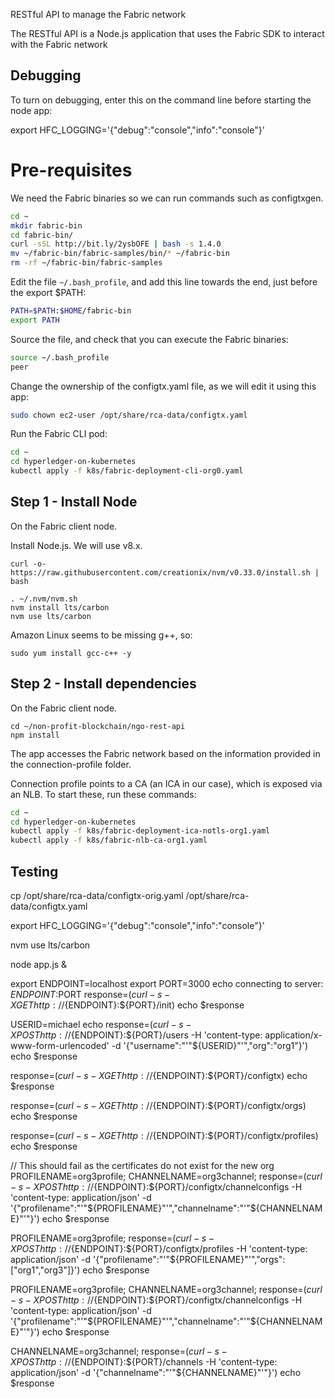 RESTful API to manage the Fabric network

The RESTful API is a Node.js application that uses the Fabric SDK to interact with the Fabric network

## Debugging
To turn on debugging, enter this on the command line before starting the node app:

export HFC_LOGGING='{"debug":"console","info":"console"}'


# Pre-requisites
We need the Fabric binaries so we can run commands such as configtxgen.

```bash
cd ~
mkdir fabric-bin
cd fabric-bin/
curl -sSL http://bit.ly/2ysbOFE | bash -s 1.4.0
mv ~/fabric-bin/fabric-samples/bin/* ~/fabric-bin
rm -rf ~/fabric-bin/fabric-samples
```

Edit the file `~/.bash_profile`, and add this line towards the end, just before the export $PATH:

```bash
PATH=$PATH:$HOME/fabric-bin
export PATH
```

Source the file, and check that you can execute the Fabric binaries:

```bash
source ~/.bash_profile 
peer
```

Change the ownership of the configtx.yaml file, as we will edit it using this app:

```bash
sudo chown ec2-user /opt/share/rca-data/configtx.yaml
```

Run the Fabric CLI pod:

```bash
cd ~
cd hyperledger-on-kubernetes
kubectl apply -f k8s/fabric-deployment-cli-org0.yaml     
```
## Step 1 - Install Node
On the Fabric client node.

Install Node.js. We will use v8.x.

```
curl -o- https://raw.githubusercontent.com/creationix/nvm/v0.33.0/install.sh | bash
```

```
. ~/.nvm/nvm.sh
nvm install lts/carbon
nvm use lts/carbon
```

Amazon Linux seems to be missing g++, so:

```
sudo yum install gcc-c++ -y
```

## Step 2 - Install dependencies
On the Fabric client node.

```
cd ~/non-profit-blockchain/ngo-rest-api
npm install
```


The app accesses the Fabric network based on the information provided in the connection-profile folder.

Connection profile points to a CA (an ICA in our case), which is exposed via an NLB. To start these, run these commands:

```bash
cd ~
cd hyperledger-on-kubernetes
kubectl apply -f k8s/fabric-deployment-ica-notls-org1.yaml 
kubectl apply -f k8s/fabric-nlb-ca-org1.yaml
```

## Testing

cp /opt/share/rca-data/configtx-orig.yaml /opt/share/rca-data/configtx.yaml

export HFC_LOGGING='{"debug":"console","info":"console"}'

nvm use lts/carbon

node app.js &

export ENDPOINT=localhost
export PORT=3000
echo connecting to server: $ENDPOINT:$PORT
response=$(curl -s -X GET http://${ENDPOINT}:${PORT}/init)
echo $response

USERID=michael
echo
response=$(curl -s -X POST http://${ENDPOINT}:${PORT}/users -H 'content-type: application/x-www-form-urlencoded' -d '{"username":"'"${USERID}"'","org":"org1"}')
echo $response

response=$(curl -s -X GET http://${ENDPOINT}:${PORT}/configtx)
echo $response

response=$(curl -s -X GET http://${ENDPOINT}:${PORT}/configtx/orgs)  
echo $response

response=$(curl -s -X GET http://${ENDPOINT}:${PORT}/configtx/profiles)  
echo $response

// This should fail as the certificates do not exist for the new org
PROFILENAME=org3profile;
CHANNELNAME=org3channel;
response=$(curl -s -X POST http://${ENDPOINT}:${PORT}/configtx/channelconfigs -H 'content-type: application/json' -d '{"profilename":"'"${PROFILENAME}"'","channelname":"'"${CHANNELNAME}"'"}')
echo $response

PROFILENAME=org3profile;
response=$(curl -s -X POST http://${ENDPOINT}:${PORT}/configtx/profiles -H 'content-type: application/json' -d '{"profilename":"'"${PROFILENAME}"'","orgs":["org1","org3"]}')
echo $response

PROFILENAME=org3profile;
CHANNELNAME=org3channel;
response=$(curl -s -X POST http://${ENDPOINT}:${PORT}/configtx/channelconfigs -H 'content-type: application/json' -d '{"profilename":"'"${PROFILENAME}"'","channelname":"'"${CHANNELNAME}"'"}')
echo $response


CHANNELNAME=org3channel;
response=$(curl -s -X POST http://${ENDPOINT}:${PORT}/channels -H 'content-type: application/json' -d '{"channelname":"'"${CHANNELNAME}"'"}')
echo $response

